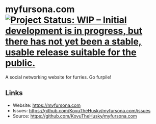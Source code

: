 # myfursona.com [![Project Status: WIP – Initial development is in progress, but there has not yet been a stable, usable release suitable for the public.](https://www.repostatus.org/badges/latest/wip.svg)](https://www.repostatus.org/#wip)

A social networking website for furries. Go furpile!

## Links

* Website: <https://myfursona.com>
* Issues: <https://github.com/KovuTheHusky/myfursona.com/issues>
* Source: <https://github.com/KovuTheHusky/myfursona.com>
